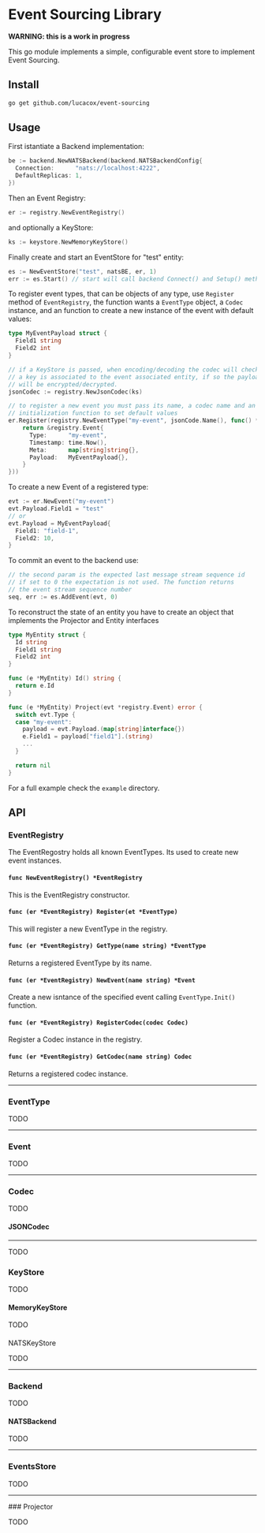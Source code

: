 # Event Sourcing Library

**WARNING: this is a work in progress**

This go module implements a simple, configurable event store to implement Event Sourcing.

## Install

```bash
go get github.com/lucacox/event-sourcing
```

## Usage

First istantiate a Backend implementation:

```go
be := backend.NewNATSBackend(backend.NATSBackendConfig{
  Connection:      "nats://localhost:4222",
  DefaultReplicas: 1,
})
```

Then an Event Registry:

```go
er := registry.NewEventRegistry()
```

and optionally a KeyStore:

```go
ks := keystore.NewMemoryKeyStore()
```

Finally create and start an EventStore for "test" entity:

```go
es := NewEventStore("test", natsBE, er, 1)
err := es.Start() // start will call backend Connect() and Setup() methods
```

To register event types, that can be objects of any type, use `Register` method of `EventRegistry`, the function wants a `EventType` object, a `Codec` instance, and an function to create a new instance of the event with default values:

```go
type MyEventPayload struct {
  Field1 string
  Field2 int
}

// if a KeyStore is passed, when encoding/decoding the codec will check if
// a key is associated to the event associated entity, if so the payload 
// will be encrypted/decrypted.
jsonCodec := registry.NewJsonCodec(ks)

// to register a new event you must pass its name, a codec name and an 
// initialization function to set default values
er.Register(registry.NewEventType("my-event", jsonCode.Name(), func() *registry.Event {
	return &registry.Event{
      Type:      "my-event",
      Timestamp: time.Now(),
      Meta:      map[string]string{},
      Payload:   MyEventPayload{},
	}
}))
```

To create a new Event of a registered type:

```go
evt := er.NewEvent("my-event")
evt.Payload.Field1 = "test"
// or 
evt.Payload = MyEventPayload{
  Field1: "field-1",
  Field2: 10,
}
```

To commit an event to the backend use:

```go
// the second param is the expected last message stream sequence id
// if set to 0 the expectation is not used. The function returns
// the event stream sequence number
seq, err := es.AddEvent(evt, 0)
```

To reconstruct the state of an entity you have to create an object that implements the Projector and Entity interfaces

```go
type MyEntity struct {
  Id string
  Field1 string
  Field2 int
}

func (e *MyEntity) Id() string {
  return e.Id
}

func (e *MyEntity) Project(evt *registry.Event) error {
  switch evt.Type {
  case "my-event":
    payload = evt.Payload.(map[string]interface{})
    e.Field1 = payload["field1"].(string)
    ...
  }

  return nil
}

```


For a full example check the `example` directory.

## API

### EventRegistry

The EventRegostry holds all known EventTypes. Its used to create new event instances. 

#### `func NewEventRegistry() *EventRegistry`

This is the EventRegistry constructor.

#### `func (er *EventRegistry) Register(et *EventType)`

This will register a new EventType in the registry.

#### `func (er *EventRegistry) GetType(name string) *EventType`

Returns a registered EventType by its name.

#### `func (er *EventRegistry) NewEvent(name string) *Event`

Create a new isntance of the specified event calling `EventType.Init()` function.

#### `func (er *EventRegistry) RegisterCodec(codec Codec)`

Register a Codec instance in the registry.

#### `func (er *EventRegistry) GetCodec(name string) Codec`

Returns a registered codec instance.

--- 

### EventType

TODO

---

### Event

TODO

---

### Codec

TODO

#### JSONCodec

---

TODO

### KeyStore

TODO

#### MemoryKeyStore

TODO

#### 
NATSKeyStore

TODO

---

### Backend

TODO

#### NATSBackend

TODO

---

### EventsStore

TODO

---

### Projector

TODO
